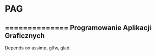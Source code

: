 # PAG
==============
Programowanie Aplikacji Graficznych
--------------
Depends on assimp, glfw, glad.
